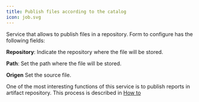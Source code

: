 ```yaml
---
title: Publish files according to the catalog
icon: job.svg
---
```

Service that allows to publish files in a repository. Form to configure has the following fields:

 **Repository**: Indicate the repository where the file will be stored.

 **Path**: Set the path where the file will be stored.

 **Origen** Set the source file.

One of the most interesting functions of this service is to publish reports in artifact repository. This process is described in [How to](how-to/publish-reports)
